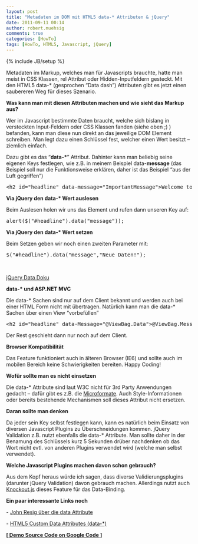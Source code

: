 ```yaml
---
layout: post
title: "Metadaten im DOM mit HTML5 data-* Attributen & jQuery"
date: 2011-09-11 00:14
author: robert.muehsig
comments: true
categories: [HowTo]
tags: [HowTo, HTML5, Javascript, jQuery]
---
```

{% include JB/setup %}
<p>Metadaten im Markup, welches man für Javascripts brauchte, hatte man meist in CSS Klassen, rel Attribut oder Hidden-Inputfeldern gesteckt. Mit den HTML5 data-* (gesprochen “Data dash”) Attributen gibt es jetzt einen saubereren Weg für dieses Szenario.</p> <p><strong>Was kann man mit diesen Attributen machen und wie sieht das Markup aus?</strong></p> <p>Wer im Javascript bestimmte Daten braucht, welche sich bislang in versteckten Input-Feldern oder CSS Klassen fanden (siehe oben ;) ) befanden, kann man diese nun direkt an das jeweilige DOM Element schreiben. Man legt dazu einen Schlüssel fest, welcher einen Wert besitzt – ziemlich einfach.</p> <p>Dazu gibt es das “<strong>data-*</strong>” Attribut. Dahinter kann man beliebig seine eigenen Keys festlegen, wie z.B. in meinem Beispiel data-<strong>message</strong> (das Beispiel soll nur die Funktionsweise erklären, daher ist das Beispiel “aus der Luft gegriffen”)</p> <p> <div style="padding-bottom: 0px; margin: 0px; padding-left: 0px; padding-right: 0px; display: inline; float: none; padding-top: 0px" id="scid:812469c5-0cb0-4c63-8c15-c81123a09de7:db21401a-b1e5-4ff1-810d-2e54aa28adea" class="wlWriterEditableSmartContent"><pre name="code" class="c#">&lt;h2 id="headline" data-message="ImportantMessage"&gt;Welcome to ASP.NET MVC!&lt;/h2&gt;</pre></div></p>
<p><strong>Via jQuery den data-* Wert auslesen</strong></p>
<p>Beim Auslesen holen wir uns das Element und rufen dann unseren Key auf:</p>
<p>
<div style="padding-bottom: 0px; margin: 0px; padding-left: 0px; padding-right: 0px; display: inline; float: none; padding-top: 0px" id="scid:812469c5-0cb0-4c63-8c15-c81123a09de7:cb55daae-c051-4ccc-bf7f-1e5f66278b6d" class="wlWriterEditableSmartContent"><pre name="code" class="c#">alert($("#headline").data("message"));</pre></div></p>
<p><strong>Via jQuery den data-* Wert setzen</strong></p>
<p>Beim Setzen geben wir noch einen zweiten Parameter mit:</p>
<div style="padding-bottom: 0px; margin: 0px; padding-left: 0px; padding-right: 0px; display: inline; float: none; padding-top: 0px" id="scid:812469c5-0cb0-4c63-8c15-c81123a09de7:f4b9c632-bdea-41a6-83c9-771bd1775dcc" class="wlWriterEditableSmartContent"><pre name="code" class="c#">$("#headline").data("message","Neue Daten!");</pre></div>
<p>&nbsp;</p>
<p><a href="http://api.jquery.com/jQuery.data/">jQuery Data Doku</a></p>
<p><strong>data-* und ASP.NET MVC</strong></p>
<p>Die data-* Sachen sind nur auf dem Client bekannt und werden auch bei einer HTML Form nicht mit übertragen. Natürlich kann man die data-* Sachen über einen View “vorbefüllen”</p>
<div style="padding-bottom: 0px; margin: 0px; padding-left: 0px; padding-right: 0px; display: inline; float: none; padding-top: 0px" id="scid:812469c5-0cb0-4c63-8c15-c81123a09de7:44c81cdf-ebd1-4a40-8e88-c7a56ec3d48f" class="wlWriterEditableSmartContent"><pre name="code" class="c#">&lt;h2 id="headline" data-Message="@ViewBag.Data"&gt;@ViewBag.Message&lt;/h2&gt;</pre></div>
<p>Der Rest geschieht dann nur noch auf dem Client.</p>
<p><strong>Browser Kompatibilität</strong></p>
<p>Das Feature funktioniert auch in älteren Browser (IE6) und sollte auch im mobilen Bereich keine Schwierigkeiten bereiten. Happy Coding!</p>
<p><strong>Wofür sollte man es nicht einsetzen</strong></p>
<p>Die data-* Attribute sind laut W3C nicht für 3rd Party Anwendungen gedacht – dafür gibt es z.B. die <a href="http://microformats.org/">Microformate</a>. Auch Style-Informationen oder bereits bestehende Mechanismen soll dieses Attribut nicht ersetzen.</p>
<p><strong>Daran sollte man denken</strong></p>
<p>Da jeder sein Key selbst festlegen kann, kann es natürlich beim Einsatz von diversen Javascript Plugins zu Überschneidungen kommen. jQuery Validation z.B. nutzt ebenfalls die data-* Attribute. Man sollte daher in der Benamung des Schlüssels kurz 5 Sekunden drüber nachdenken ob das Wort nicht evtl. von anderen Plugins verwendet wird (welche man selbst verwendet).</p>
<p><strong>Welche Javascript Plugins machen davon schon gebrauch?</strong></p>
<p>Aus dem Kopf heraus würde ich sagen, dass diverse Validierungsplugins (darunter jQuery Validation) davon gebrauch machen. Allerdings nutzt auch <a href="http://knockoutjs.com/">Knockout.js</a> dieses Feature für das Data-Binding.</p>
<p><strong>Ein paar interessante Links noch</strong></p>
<p>- <a href="http://ejohn.org/blog/html-5-data-attributes/">John Resig über die data Attribute</a></p>
<p>- <a href="http://html5doctor.com/html5-custom-data-attributes/">HTML5 Custom Data Attributes (data-*)</a></p>



<p><strong><a href="http://code.google.com/p/code-inside/source/browse/#git%2F2011%2FjQueryDataDash">[ Demo Source Code on Google Code ]</a></strong></p>
